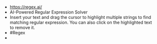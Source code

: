 - https://regex.ai/
- AI-Powered Regular Expression Solver
- Insert your text and drag the cursor to highlight multiple strings to find matching regular expression. You can also click on the highlighted text to remove it.
- #Regex
-